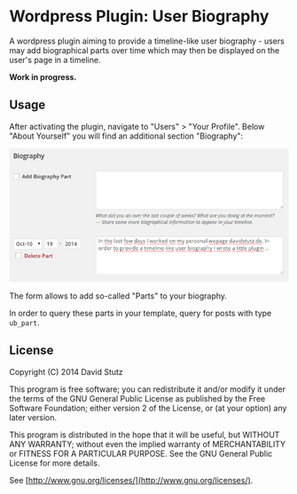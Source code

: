 # Wordpress Plugin: User Biography

A wordpress plugin aiming to provide a timeline-like user biography - users may add biographical parts over time which may then be displayed on the user's page in a timeline.

**Work in progress.**

## Usage

After activating the plugin, navigate to "Users" > "Your Profile". Below "About Yourself" you will find an additional section "Biography":

![Additional "Biography" section in "Your Profile".](screenshot.png?raw=true 'Additional "Biography" section in "Your Profile".')

The form allows to add so-called "Parts" to your biography.

In order to query these parts in your template, query for posts with type `ub_part`.

## License

Copyright (C) 2014 David Stutz

This program is free software; you can redistribute it and/or modify it under the terms of the GNU General Public License as published by the Free Software Foundation; either version 2 of the License, or (at your option) any later version.

This program is distributed in the hope that it will be useful, but WITHOUT ANY WARRANTY; without even the implied warranty of MERCHANTABILITY or FITNESS FOR A PARTICULAR PURPOSE.  See the GNU General Public License for more details.

See [http://www.gnu.org/licenses/](http://www.gnu.org/licenses/).